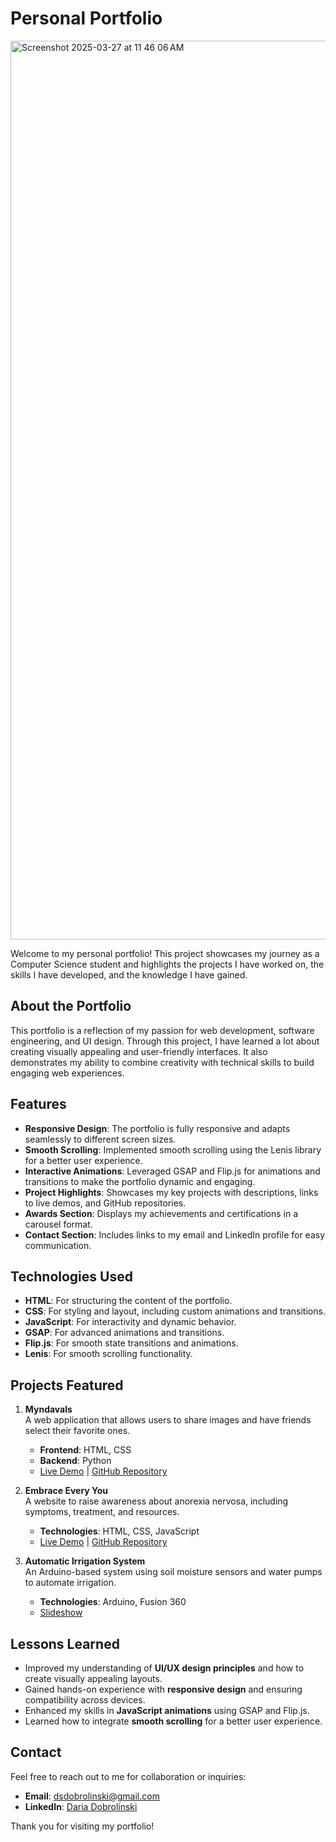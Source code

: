 # Personal Portfolio

<img width="1438" alt="Screenshot 2025-03-27 at 11 46 06 AM" src="https://github.com/user-attachments/assets/c0447c24-61ed-4eec-aa8b-218f7d000b17" />

Welcome to my personal portfolio! This project showcases my journey as a Computer Science student and highlights the projects I have worked on, the skills I have developed, and the knowledge I have gained.

## About the Portfolio

This portfolio is a reflection of my passion for web development, software engineering, and UI design. Through this project, I have learned a lot about creating visually appealing and user-friendly interfaces. It also demonstrates my ability to combine creativity with technical skills to build engaging web experiences.

## Features

- **Responsive Design**: The portfolio is fully responsive and adapts seamlessly to different screen sizes.
- **Smooth Scrolling**: Implemented smooth scrolling using the Lenis library for a better user experience.
- **Interactive Animations**: Leveraged GSAP and Flip.js for animations and transitions to make the portfolio dynamic and engaging.
- **Project Highlights**: Showcases my key projects with descriptions, links to live demos, and GitHub repositories.
- **Awards Section**: Displays my achievements and certifications in a carousel format.
- **Contact Section**: Includes links to my email and LinkedIn profile for easy communication.

## Technologies Used

- **HTML**: For structuring the content of the portfolio.
- **CSS**: For styling and layout, including custom animations and transitions.
- **JavaScript**: For interactivity and dynamic behavior.
- **GSAP**: For advanced animations and transitions.
- **Flip.js**: For smooth state transitions and animations.
- **Lenis**: For smooth scrolling functionality.

## Projects Featured

1. **Myndavals**  
   A web application that allows users to share images and have friends select their favorite ones.  
   - **Frontend**: HTML, CSS  
   - **Backend**: Python  
   - [Live Demo](https://sharefavorites-billowing-darkness-1530.fly.dev/) | [GitHub Repository](https://github.com/dariadobrolinski/myndavalsShare)

2. **Embrace Every You**  
   A website to raise awareness about anorexia nervosa, including symptoms, treatment, and resources.  
   - **Technologies**: HTML, CSS, JavaScript  
   - [Live Demo](http://dariadobrolinski.me/embraceEveryYou/) | [GitHub Repository](https://github.com/dariadobrolinski/embraceEveryYou)

3. **Automatic Irrigation System**  
   An Arduino-based system using soil moisture sensors and water pumps to automate irrigation.  
   - **Technologies**: Arduino, Fusion 360  
   - [Slideshow](images/automatic-irigation-system.pdf)

## Lessons Learned

- Improved my understanding of **UI/UX design principles** and how to create visually appealing layouts.
- Gained hands-on experience with **responsive design** and ensuring compatibility across devices.
- Enhanced my skills in **JavaScript animations** using GSAP and Flip.js.
- Learned how to integrate **smooth scrolling** for a better user experience.

## Contact

Feel free to reach out to me for collaboration or inquiries:

- **Email**: [dsdobrolinski@gmail.com](mailto:dsdobrolinski@gmail.com)
- **LinkedIn**: [Daria Dobrolinski](https://www.linkedin.com/in/daria-dobrolinski/)

Thank you for visiting my portfolio!
